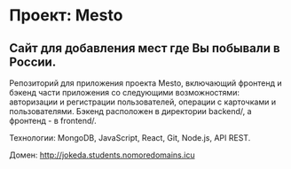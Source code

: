 # Проект: Mesto

## Сайт для добавления мест где Вы побывали в России.

Репозиторий для приложения проекта Mesto, включающий фронтенд и бэкенд части приложения со следующими возможностями: авторизации и регистрации пользователей, операции с карточками и пользователями. Бэкенд расположен в директории backend/, а фронтенд - в frontend/.

Технологии: MongoDB, JavaScript, React, Git, Node.js, API REST.

Домен: http://jokeda.students.nomoredomains.icu